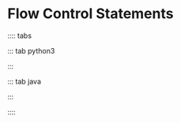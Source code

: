 # Flow Control Statements

:::: tabs

::: tab python3

<Jupyter filePath="controls/python.ipynb" />

:::

::: tab java

<Jupyter filePath="controls/java.ipynb" />

:::

::::
